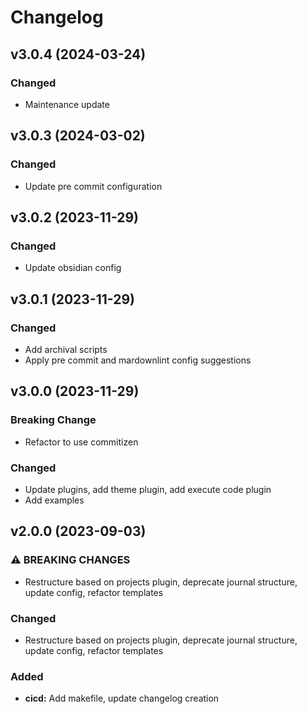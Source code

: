 # Changelog

## v3.0.4 (2024-03-24)

### Changed

- Maintenance update

## v3.0.3 (2024-03-02)

### Changed

- Update pre commit configuration

## v3.0.2 (2023-11-29)

### Changed

- Update obsidian config

## v3.0.1 (2023-11-29)

### Changed

- Add archival scripts
- Apply pre commit and mardownlint config suggestions

## v3.0.0 (2023-11-29)

### Breaking Change

- Refactor to use commitizen

### Changed

- Update plugins, add theme plugin, add execute code plugin
- Add examples

## v2.0.0 (2023-09-03)


### ⚠ BREAKING CHANGES

* Restructure based on projects plugin, deprecate journal structure, update config, refactor templates

### Changed

* Restructure based on projects plugin, deprecate journal structure, update config, refactor templates

### Added

* **cicd:** Add makefile, update changelog creation
